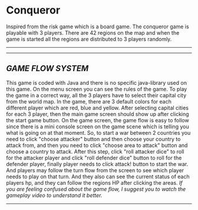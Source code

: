 # Conqueror
Inspired from the risk game which is a board game. The conqueror game is playable with 3 players. There are 42 regions on the map and when the game is started all the regions are distributed to 3 players randomly.
 ************************************************
 ----------------------------------------------
 *GAME FLOW SYSTEM*
 ----------------------------------------------
 This game is coded with Java and there is no specific java-library used on this game. On the menu screen you can see the rules of the game. To play the game in a correct way, all the 3 players have to select their capital city from the world map. In the game, there are 3 default colors for each different player which are red, blue and yellow. After selecting capital cities for each 3 player, then the main game screen should show up after clicking the start game button. On the game screen, the game flow is easy to follow since there is a mini console screen on the game scene which is telling you what is going on at that moment. So, to start a war between 2 countries you need to click "choose attacker" button and then choose your country to attack from, and then you need to click "choose area to attack" button and choose a country to attack. After this step, click "roll attacker dice" to roll for the attacker player and click "roll defender dice" button to roll for the defender player, finally player needs to click attack! button to start the war. And players may follow the turn flow from the screen to see which player needs to play on that turn. And they also can see the current status of each players hp, and they can follow the regions HP after clicking the areas. *If you are feeling confused about the game flow, I suggest you to watch the gameplay video to understand it better.*
 ************************************************
